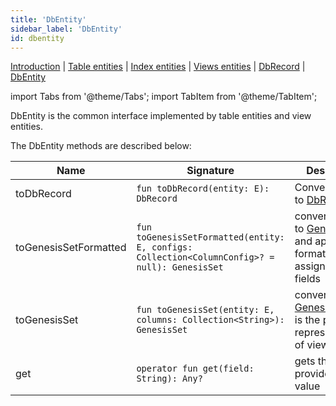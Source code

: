 ```yaml
---
title: 'DbEntity'
sidebar_label: 'DbEntity'
id: dbentity
---
```


[Introduction](/database/data-types/data-types/) |
[Table entities](/database/data-types/table-entities/) | [Index entities](/database/data-types/index-entities/) | 
[Views entities](/database/data-types/views-entities/) | 
[DbRecord](/database/data-types/dbrecord/) | 
[DbEntity](/database/data-types/dbentity/) 

import Tabs from '@theme/Tabs';
import TabItem from '@theme/TabItem';

DbEntity is the common interface implemented by table entities and view entities.

The DbEntity methods are described below:

|  Name  | Signature | Description |
|---------------|-------------|-------------|
| toDbRecord | `fun toDbRecord(entity: E): DbRecord` | Converts entity to [DbRecord](/database/data-types/dbrecord/) |
| toGenesisSetFormatted | `fun toGenesisSetFormatted(entity: E, configs: Collection<ColumnConfig>? = null): GenesisSet` | converts a view to [GenesisSet](/server-modules/inter-process-messages/genesisSet/) and applies any formatter/aliases assigned to the fields |
| toGenesisSet | `fun toGenesisSet(entity: E, columns: Collection<String>): GenesisSet` | converts view to [GenesisSet](/server-modules/inter-process-messages/genesisSet/). This is the plain representation of view fields |
| get | `operator fun get(field: String): Any?` | gets the provided field value |
